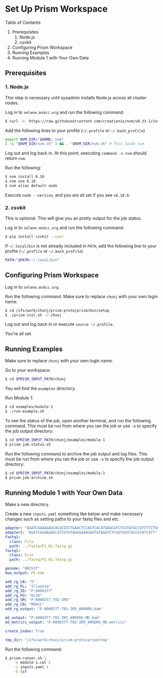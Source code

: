# Set Up Prism Workspace

Table of Contents

1. Prerequisites
    1. Node.js
    1. csvkit
1. Configuring Prism Workspace
1. Running Examples
1. Running Module 1 with Your Own Data

## Prerequisites

### 1. Node.js

This step is necessary until sysadmin installs Node.js across all cluster nodes.

Log in to `selene.mskcc.org` and run the following command:

```bash
$ curl -o- https://raw.githubusercontent.com/creationix/nvm/v0.33.1/install.sh | bash
```

Add the following lines to your profile (`~/.profile` or `~/.bash_profile`)

```bash
export NVM_DIR="$HOME/.nvm"
[ -s "$NVM_DIR/nvm.sh" ] && . "$NVM_DIR/nvm.sh" # This loads nvm
```

Log out and log back in. At this point, executing `command -v nvm` should return `nvm`.

Run the following:

```bash
$ nvm install 6.10
$ nvm use 6.10
$ nvm alias default node
```

Execute `node --version`, and you are all set if you see `v6.10.0`.

### 2. csvkit

This is optional. This will give you an pretty output for the job status.

Log in to `selene.mskcc.org` and run the following command:

```bash
$ pip install csvkit --user
```

If `~/.local/bin` is not already included in `PATH`, add the following line to your profile (`~/.profile` or `~/.bash_profile`) 

```bash
PATH="$PATH:~/.local/bin"
```

## Configuring Prism Workspace

Log in to `selene.mskcc.org`.

Run the following command. Make sure to replace `chunj` with your own login name:

```bash
$ cd /ifs/work/chunj/prism-proto/prism/bin/setup
$ ./prism-init.sh -u chunj
```


Log out and log back in or execute `source ~/.profile`.

You're all set.

## Running Examples

Make sure to replace `chunj` with your own login name.

Go to your workspace:

```bash
$ cd $PRISM_INPUT_PATH/chunj
```

You will find the `examples` directory.

Run Module 1:

```bash
$ cd examples/module-1
$ ./run-example.sh
```

To see the status of the job, open another terminal, and run the following command. This must be run from where you ran the job or use `-o` to specify the job output directory:

```bash
$ cd $PRISM_INPUT_PATH/chunj/examples/module-1
$ prism-job-status.sh
```

Run the following command to archive the job output and log files. This must be run from where you ran the job or use `-o` to specify the job output directory:

```bash
$ cd $PRISM_INPUT_PATH/chunj/examples/module-1
$ prism-job-archive.sh
```

## Running Module 1 with Your Own Data

Make a new directory.

Create a new `inputs.yaml` something like below and make necessary changes such as setting paths to your fastq files and etc.

```yaml
adapter: "AGATCGGAAGAGCACACGTCTGAACTCCAGTCACATGAGCATCTCGTATGCCGTCTTCTGCTTG"
adapter2: "AGATCGGAAGAGCGTCGTGTAGGGAAAGAGTGTAGATCTCGGTGGTCGCCGTATCATT"
fastq1:
  class: File
  path: ../fastq/P1_R1.fastq.gz
fastq2:
  class: File
  path: ../fastq/P1_R2.fastq.gz

genome: "GRCh37"
bwa_output: P1.bam

add_rg_LB: "5"
add_rg_PL: "Illumina"
add_rg_ID: "P-0000377"
add_rg_PU: "bc26"
add_rg_SM: "P-0000377-T02-IM3"
add_rg_CN: "MSKCC"
add_rg_output: "P-0000377-T02-IM3_ARRDRG.bam"

md_output: "P-0000377-T02-IM3_ARRDRG_MD.bam"
md_metrics_output: "P-0000377-T02-IM3_ARRDRG_MD.metrics"

create_index: True

tmp_dir: "/ifs/work/chunj/prism-proto/prism/tmp"
```

Run the following command:

```bash
$ prism-runner.sh \
    -w module-1.cwl \
    -i inputs.yaml \
    -b lsf
```